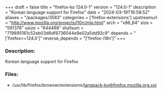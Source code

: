+++
draft = false
title = "firefox-ko 124.0-1"
version = "124.0-1"
description = "Korean language support for Firefox"
date = "2024-03-19T16:58:52"
aliases = "/packages/3583"
categories = ['firefox-extensions']
upstreamurl = "http://www.mozilla.org/projects/l10n/mlp.html"
arch = "x86_64"
size = "591376"
usize = "644468"
sha1sum = "719895161c52eb03d6df8736044e9e02a5dd92c9"
depends = "['firefox>=124.0']"
reverse_depends = "['firefox-i18n']"
+++
### Description: 
Korean language support for Firefox

### Files: 
* /usr/lib/firefox/browser/extensions/langpack-ko@firefox.mozilla.org.xpi
